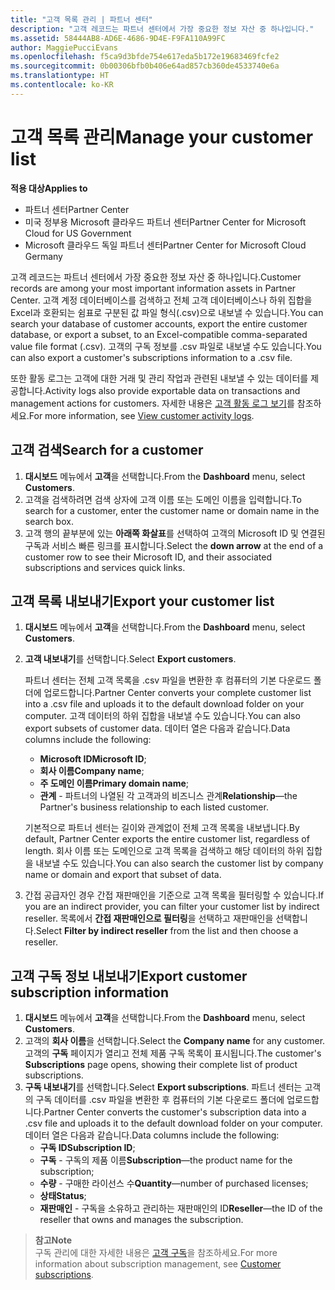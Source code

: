 ```yaml
---
title: "고객 목록 관리 | 파트너 센터"
description: "고객 레코드는 파트너 센터에서 가장 중요한 정보 자산 중 하나입니다."
ms.assetid: 58444AB8-AD6E-4686-9D4E-F9FA110A99FC
author: MaggiePucciEvans
ms.openlocfilehash: f5ca9d3bfde754e617eda5b172e19683469fcfe2
ms.sourcegitcommit: 0b00306bfb0b406e64ad857cb360de4533740e6a
ms.translationtype: HT
ms.contentlocale: ko-KR
---
```

# <a name="manage-your-customer-list"></a><span data-ttu-id="10a56-103">고객 목록 관리</span><span class="sxs-lookup"><span data-stu-id="10a56-103">Manage your customer list</span></span>

**<span data-ttu-id="10a56-104">적용 대상</span><span class="sxs-lookup"><span data-stu-id="10a56-104">Applies to</span></span>**

-  <span data-ttu-id="10a56-105">파트너 센터</span><span class="sxs-lookup"><span data-stu-id="10a56-105">Partner Center</span></span>
-  <span data-ttu-id="10a56-106">미국 정부용 Microsoft 클라우드 파트너 센터</span><span class="sxs-lookup"><span data-stu-id="10a56-106">Partner Center for Microsoft Cloud for US Government</span></span>
-  <span data-ttu-id="10a56-107">Microsoft 클라우드 독일 파트너 센터</span><span class="sxs-lookup"><span data-stu-id="10a56-107">Partner Center for Microsoft Cloud Germany</span></span>

<span data-ttu-id="10a56-108">고객 레코드는 파트너 센터에서 가장 중요한 정보 자산 중 하나입니다.</span><span class="sxs-lookup"><span data-stu-id="10a56-108">Customer records are among your most important information assets in Partner Center.</span></span> <span data-ttu-id="10a56-109">고객 계정 데이터베이스를 검색하고 전체 고객 데이터베이스나 하위 집합을 Excel과 호환되는 쉼표로 구분된 값 파일 형식(.csv)으로 내보낼 수 있습니다.</span><span class="sxs-lookup"><span data-stu-id="10a56-109">You can search your database of customer accounts, export the entire customer database, or export a subset, to an Excel-compatible comma-separated value file format (.csv).</span></span> <span data-ttu-id="10a56-110">고객의 구독 정보를 .csv 파일로 내보낼 수도 있습니다.</span><span class="sxs-lookup"><span data-stu-id="10a56-110">You can also export a customer's subscriptions information to a .csv file.</span></span>

<span data-ttu-id="10a56-111">또한 활동 로그는 고객에 대한 거래 및 관리 작업과 관련된 내보낼 수 있는 데이터를 제공합니다.</span><span class="sxs-lookup"><span data-stu-id="10a56-111">Activity logs also provide exportable data on transactions and management actions for customers.</span></span> <span data-ttu-id="10a56-112">자세한 내용은 [고객 활동 로그 보기](activity-logs.md)를 참조하세요.</span><span class="sxs-lookup"><span data-stu-id="10a56-112">For more information, see [View customer activity logs](activity-logs.md).</span></span>


## <a name="search-for-a-customer"></a><span data-ttu-id="10a56-113">고객 검색</span><span class="sxs-lookup"><span data-stu-id="10a56-113">Search for a customer</span></span>

1.  <span data-ttu-id="10a56-114">**대시보드** 메뉴에서 **고객**을 선택합니다.</span><span class="sxs-lookup"><span data-stu-id="10a56-114">From the **Dashboard** menu, select **Customers**.</span></span>
2.  <span data-ttu-id="10a56-115">고객을 검색하려면 검색 상자에 고객 이름 또는 도메인 이름을 입력합니다.</span><span class="sxs-lookup"><span data-stu-id="10a56-115">To search for a customer, enter the customer name or domain name in the search box.</span></span>
3.  <span data-ttu-id="10a56-116">고객 행의 끝부분에 있는 **아래쪽 화살표**를 선택하여 고객의 Microsoft ID 및 연결된 구독과 서비스 빠른 링크를 표시합니다.</span><span class="sxs-lookup"><span data-stu-id="10a56-116">Select the **down arrow** at the end of a customer row to see their Microsoft ID, and their associated subscriptions and services quick links.</span></span>


## <a name="export-your-customer-list"></a><span data-ttu-id="10a56-117">고객 목록 내보내기</span><span class="sxs-lookup"><span data-stu-id="10a56-117">Export your customer list</span></span>

1.  <span data-ttu-id="10a56-118">**대시보드** 메뉴에서 **고객**을 선택합니다.</span><span class="sxs-lookup"><span data-stu-id="10a56-118">From the **Dashboard** menu, select **Customers**.</span></span>
2.  <span data-ttu-id="10a56-119">**고객 내보내기**를 선택합니다.</span><span class="sxs-lookup"><span data-stu-id="10a56-119">Select **Export customers**.</span></span>

    <span data-ttu-id="10a56-120">파트너 센터는 전체 고객 목록을 .csv 파일을 변환한 후 컴퓨터의 기본 다운로드 폴더에 업로드합니다.</span><span class="sxs-lookup"><span data-stu-id="10a56-120">Partner Center converts your complete customer list into a .csv file and uploads it to the default download folder on your computer.</span></span> <span data-ttu-id="10a56-121">고객 데이터의 하위 집합을 내보낼 수도 있습니다.</span><span class="sxs-lookup"><span data-stu-id="10a56-121">You can also export subsets of customer data.</span></span> <span data-ttu-id="10a56-122">데이터 열은 다음과 같습니다.</span><span class="sxs-lookup"><span data-stu-id="10a56-122">Data columns include the following:</span></span>

    -   <span data-ttu-id="10a56-123">**Microsoft ID**</span><span class="sxs-lookup"><span data-stu-id="10a56-123">**Microsoft ID**;</span></span>
    -   <span data-ttu-id="10a56-124">**회사 이름**</span><span class="sxs-lookup"><span data-stu-id="10a56-124">**Company name**;</span></span>
    -   <span data-ttu-id="10a56-125">**주 도메인 이름**</span><span class="sxs-lookup"><span data-stu-id="10a56-125">**Primary domain name**;</span></span>
    -   <span data-ttu-id="10a56-126">**관계** - 파트너의 나열된 각 고객과의 비즈니스 관계</span><span class="sxs-lookup"><span data-stu-id="10a56-126">**Relationship**—the Partner's business relationship to each listed customer.</span></span>

    <span data-ttu-id="10a56-127">기본적으로 파트너 센터는 길이와 관계없이 전체 고객 목록을 내보냅니다.</span><span class="sxs-lookup"><span data-stu-id="10a56-127">By default, Partner Center exports the entire customer list, regardless of length.</span></span> <span data-ttu-id="10a56-128">회사 이름 또는 도메인으로 고객 목록을 검색하고 해당 데이터의 하위 집합을 내보낼 수도 있습니다.</span><span class="sxs-lookup"><span data-stu-id="10a56-128">You can also search the customer list by company name or domain and export that subset of data.</span></span>

3.  <span data-ttu-id="10a56-129">간접 공급자인 경우 간접 재판매인을 기준으로 고객 목록을 필터링할 수 있습니다.</span><span class="sxs-lookup"><span data-stu-id="10a56-129">If you are an indirect provider, you can filter your customer list by indirect reseller.</span></span> <span data-ttu-id="10a56-130">목록에서 **간접 재판매인으로 필터링**을 선택하고 재판매인을 선택합니다.</span><span class="sxs-lookup"><span data-stu-id="10a56-130">Select **Filter by indirect reseller** from the list and then choose a reseller.</span></span>


## <a name="export-customer-subscription-information"></a><span data-ttu-id="10a56-131">고객 구독 정보 내보내기</span><span class="sxs-lookup"><span data-stu-id="10a56-131">Export customer subscription information</span></span>

1.  <span data-ttu-id="10a56-132">**대시보드** 메뉴에서 **고객**을 선택합니다.</span><span class="sxs-lookup"><span data-stu-id="10a56-132">From the **Dashboard** menu, select **Customers**.</span></span>
2.  <span data-ttu-id="10a56-133">고객의 **회사 이름**을 선택합니다.</span><span class="sxs-lookup"><span data-stu-id="10a56-133">Select the **Company name** for any customer.</span></span> <span data-ttu-id="10a56-134">고객의 **구독** 페이지가 열리고 전체 제품 구독 목록이 표시됩니다.</span><span class="sxs-lookup"><span data-stu-id="10a56-134">The customer's **Subscriptions** page opens, showing their complete list of product subscriptions.</span></span>
3.  <span data-ttu-id="10a56-135">**구독 내보내기**를 선택합니다.</span><span class="sxs-lookup"><span data-stu-id="10a56-135">Select **Export subscriptions**.</span></span> <span data-ttu-id="10a56-136">파트너 센터는 고객의 구독 데이터를 .csv 파일을 변환한 후 컴퓨터의 기본 다운로드 폴더에 업로드합니다.</span><span class="sxs-lookup"><span data-stu-id="10a56-136">Partner Center converts the customer's subscription data into a .csv file and uploads it to the default download folder on your computer.</span></span> <span data-ttu-id="10a56-137">데이터 열은 다음과 같습니다.</span><span class="sxs-lookup"><span data-stu-id="10a56-137">Data columns include the following:</span></span>
    -   <span data-ttu-id="10a56-138">**구독 ID**</span><span class="sxs-lookup"><span data-stu-id="10a56-138">**Subscription ID**;</span></span>
    -   <span data-ttu-id="10a56-139">**구독** - 구독의 제품 이름</span><span class="sxs-lookup"><span data-stu-id="10a56-139">**Subscription**—the product name for the subscription;</span></span>
    -   <span data-ttu-id="10a56-140">**수량** - 구매한 라이선스 수</span><span class="sxs-lookup"><span data-stu-id="10a56-140">**Quantity**—number of purchased licenses;</span></span>
    -   <span data-ttu-id="10a56-141">**상태**</span><span class="sxs-lookup"><span data-stu-id="10a56-141">**Status**;</span></span>
    -   <span data-ttu-id="10a56-142">**재판매인** - 구독을 소유하고 관리하는 재판매인의 ID</span><span class="sxs-lookup"><span data-stu-id="10a56-142">**Reseller**—the ID of the reseller that owns and manages the subscription.</span></span>

>**<span data-ttu-id="10a56-143">참고</span><span class="sxs-lookup"><span data-stu-id="10a56-143">Note</span></span>**<br>
<span data-ttu-id="10a56-144">구독 관리에 대한 자세한 내용은 [고객 구독](customer-subscriptions.md)을 참조하세요.</span><span class="sxs-lookup"><span data-stu-id="10a56-144">For more information about subscription management, see [Customer subscriptions](customer-subscriptions.md).</span></span>

     

 

 



